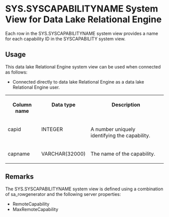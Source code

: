 <!-- loio3be6e8886c5f101499f0f49f10ebba92 -->

# SYS.SYSCAPABILITYNAME System View for Data Lake Relational Engine

Each row in the SYS.SYSCAPABILITYNAME system view provides a name for each capability ID in the SYSCAPABILITY system view.



<a name="loio3be6e8886c5f101499f0f49f10ebba92__section_skg_rcq_b4b"/>

## Usage

This data lake Relational Engine system view can be used when connected as follows:

-   Connected directly to data lake Relational Engine as a data lake Relational Engine user.




<table>
<tr>
<th valign="top">

Column name

</th>
<th valign="top">

Data type

</th>
<th valign="top">

Description

</th>
</tr>
<tr>
<td valign="top">

capid

</td>
<td valign="top">

INTEGER

</td>
<td valign="top">

A number uniquely identifying the capability.

</td>
</tr>
<tr>
<td valign="top">

capname

</td>
<td valign="top">

VARCHAR\(32000\)

</td>
<td valign="top">

The name of the capability.

</td>
</tr>
</table>



## Remarks

The SYS.SYSCAPABILITYNAME system view is defined using a combination of sa\_rowgenerator and the following server properties:

-   RemoteCapability
-   MaxRemoteCapability

